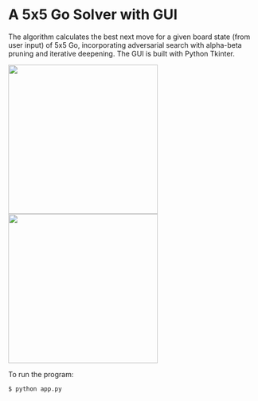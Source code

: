 # A 5x5 Go Solver with GUI

The algorithm calculates the best next move for a given board state (from user input) of 5x5 Go, incorporating adversarial search with alpha-beta pruning and iterative deepening. The GUI is built with Python Tkinter.

<img src="https://github.com/roujiawen/CS_Assignments/blob/master/CS152-GoSolver/img/test_case_2.png" width="300">


<img src="https://github.com/roujiawen/CS_Assignments/blob/master/CS152-GoSolver/img/solution_2.png" width="300">

To run the program:
```
$ python app.py
```
